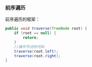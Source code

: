 ### 前序遍历

前序遍历的框架：

```java
public void traverse(TreeNode root) {
	if (root == null) {
		return;
	}
    //操作节点的代码
    traverse(root.left);
    traverse(root.right);
}
```


